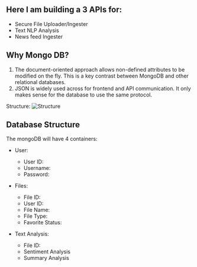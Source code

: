 ## Here I am building a 3 APIs for:
* Secure File Uploader/Ingester
* Text NLP Analysis
* News feed Ingester

## Why Mongo DB?
1.  The document-oriented approach allows non-defined attributes to be modified on the fly. This is a key contrast between MongoDB and other relational databases. 
2.  JSON is widely used across for frontend and API communication. It only makes sense for the database to use the same protocol. 

Structure:
![Structure](<img width="645" alt="Structure" src="https://user-images.githubusercontent.com/64294283/222464308-8a3dba95-f4ff-4ca6-9214-1ff07d01ed1d.png">
)

## Database Structure

The mongoDB will have 4 containers:

* User:
	* User ID: 
	* Username:
	* Password:

* Files:
	* File ID:
	* User ID:
	* File Name:
	* File Type:
	* Favorite Status:


* Text Analysis:
	* File ID:
	* Sentiment Analysis
	* Summary Analysis 
	


